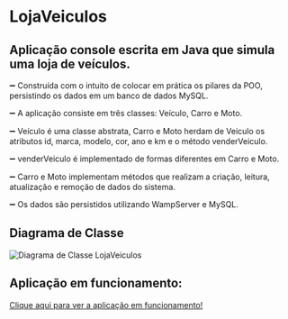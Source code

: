 <h1>LojaVeiculos</h1>

<h2>Aplicação console escrita em Java que simula uma loja de veículos.</h2>

:heavy_minus_sign: Construída com o intuito de colocar em prática os pilares da POO, persistindo os dados em um banco de dados MySQL.

:heavy_minus_sign: A aplicação consiste em três classes: Veículo, Carro e Moto.

:heavy_minus_sign: Veículo é uma classe abstrata, Carro e Moto herdam de Veiculo os atributos id, marca, modelo, cor, ano e km e o método venderVeiculo.

:heavy_minus_sign: venderVeiculo é implementado de formas diferentes em Carro e Moto.

:heavy_minus_sign: Carro e Moto implementam métodos que realizam a criação, leitura, atualização e remoção de dados do sistema.

:heavy_minus_sign: Os dados são persistidos utilizando WampServer e MySQL.

<h2>Diagrama de Classe</h2>

![Diagrama de Classe LojaVeiculos](https://github.com/italopenha/LojaVeiculos/assets/101754876/67b87696-27a9-449a-b7b6-c1ac18ff074f)

<h2>Aplicação em funcionamento:</h2>

<a href="https://youtu.be/iLs8TlY0crU">Clique aqui para ver a aplicação em funcionamento!</a>

